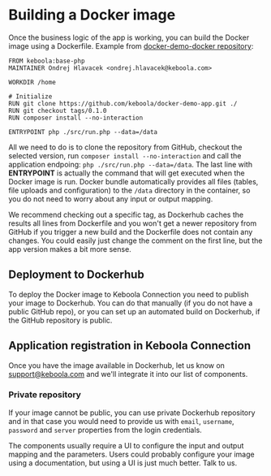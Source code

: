 # Building a Docker image

Once the business logic of the app is working, you can build the Docker image using a Dockerfile. Example from [docker-demo-docker repository](https://github.com/keboola/docker-demo-docker):

	FROM keboola:base-php
	MAINTAINER Ondrej Hlavacek <ondrej.hlavacek@keboola.com>
	
	WORKDIR /home
	
	# Initialize 
	RUN git clone https://github.com/keboola/docker-demo-app.git ./
	RUN git checkout tags/0.1.0
	RUN composer install --no-interaction

	ENTRYPOINT php ./src/run.php --data=/data

All we need to do is to clone the repository from GitHub, checkout the selected version, run `composer install --no-interaction` and call the application endpoing: `php ./src/run.php --data=/data`. The last line with **ENTRYPOINT** is actually the command that will get executed when the Docker image is run. Docker bundle automatically provides all files (tables, file uploads and configuration) to the `/data` directory in the container, so you do not need to worry about any input or output mapping. 

We recommend checking out a specific tag, as Dockerhub caches the results all lines from Dockerfile and you won't get a newer repository from GitHub if you trigger a new build and the Dockerfile does not contain any changes. You could easily just change the comment on the first line, but the app version makes a bit more sense.

## Deployment to Dockerhub

To deploy the Docker image to Keboola Connection you need to publish your image to Dockerhub. You can do that manually (if you do not have a public GitHub repo), or you can set up an automated build on Dockerhub, if the GitHub repository is public.

## Application registration in Keboola Connection

Once you have the image available in Dockerhub, let us know on [support@keboola.com](mailto:support@keboola.com) and we'll integrate it into our list of components.

### Private repository

If your image cannot be public, you can use private Dockerhub repository and in that case you would need to provide us with `email`, `username`, `password` and `server` properties from the login credentials.  

The components usually require a UI to configure the input and output mapping and the parameters. Users could probably configure your image using a documentation, but using a UI is just much better. Talk to us.
